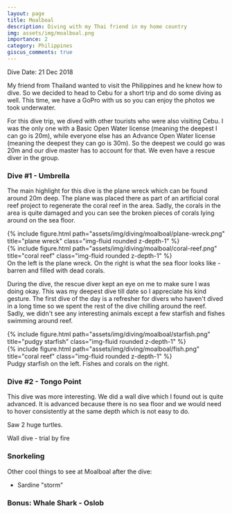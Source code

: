 ```yaml
---
layout: page
title: Moalboal
description: Diving with my Thai friend in my home country
img: assets/img/moalboal.png
importance: 2
category: Philippines
giscus_comments: true
---
```


Dive Date: 21 Dec 2018

My friend from Thailand wanted to visit the Philippines and he knew how to dive. So we decided to head to Cebu for a short trip and do some diving as well. This time, we have a GoPro with us so you can enjoy the photos we took underwater.

For this dive trip, we dived with other tourists who were also visiting Cebu. I was the only one with a Basic Open Water license (meaning the deepest I can go is 20m), while everyone else has an Advance Open Water license (meaning the deepest they can go is 30m). So the deepest we could go was 20m and our dive master has to account for that. We even have a rescue diver in the group.

### Dive #1 - Umbrella
The main highlight for this dive is the plane wreck which can be found around 20m deep. The plane was placed there as part of an artificial coral reef project to regenerate the coral reef in the area. Sadly, the corals in the area is quite damaged and you can see the broken pieces of corals lying around on the sea floor.

<div class="row justify-content-sm-center">
    <div class="col-sm-6 mt-3 mt-md-0">
        {% include figure.html path="assets/img/diving/moalboal/plane-wreck.png" title="plane wreck" class="img-fluid rounded z-depth-1" %}
    </div>
    <div class="col-sm-6 mt-3 mt-md-0">
        {% include figure.html path="assets/img/diving/moalboal/coral-reef.png" title="coral reef" class="img-fluid rounded z-depth-1" %}
    </div>
</div>
<div class="caption">
    On the left is the plane wreck. On the right is what the sea floor looks like - barren and filled with dead corals.
</div>

During the dive, the rescue diver kept an eye on me to make sure I was doing okay. This was my deepest dive till date so I appreciate his kind gesture. The first dive of the day is a refresher for divers who haven't dived in a long time so we spent the rest of the dive chilling around the reef. Sadly, we didn't see any interesting animals except a few starfish and fishes swimming around reef.

<div class="row justify-content-sm-center">
    <div class="col-sm-6 mt-3 mt-md-0">
        {% include figure.html path="assets/img/diving/moalboal/starfish.png" title="pudgy starfish" class="img-fluid rounded z-depth-1" %}
    </div>
    <div class="col-sm-6 mt-3 mt-md-0">
        {% include figure.html path="assets/img/diving/moalboal/fish.png" title="coral reef" class="img-fluid rounded z-depth-1" %}
    </div>
</div>
<div class="caption">
    Pudgy starfish on the left. Fishes and corals on the right.
</div>

### Dive #2 - Tongo Point
This dive was more interesting. We did a wall dive which I found out is quite advanced. It is advanced because there is no sea floor and we would need to hover consistently at the same depth which is not easy to do.

Saw 2 huge turtles.

Wall dive - trial by fire

### Snorkeling
Other cool things to see at Moalboal after the dive:
- Sardine "storm"

### Bonus: Whale Shark - Oslob
